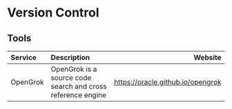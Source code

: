 # Version Control

## Tools

| Service  | Description                   | Website                            |
| :------- | :---------------------------- | ---------------------------------: |
| OpenGrok | OpenGrok is a source code search and cross reference engine | https://oracle.github.io/opengrok |